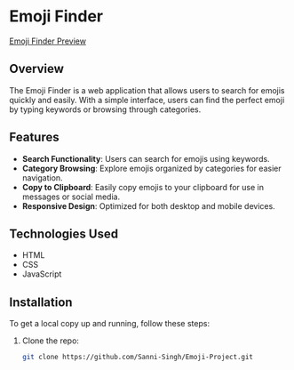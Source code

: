 # Emoji Finder

[Emoji Finder Preview](https://sanni-singh.github.io/Emoji-Project/)

## Overview

The Emoji Finder is a web application that allows users to search for emojis quickly and easily. With a simple interface, users can find the perfect emoji by typing keywords or browsing through categories.

## Features

- **Search Functionality**: Users can search for emojis using keywords.
- **Category Browsing**: Explore emojis organized by categories for easier navigation.
- **Copy to Clipboard**: Easily copy emojis to your clipboard for use in messages or social media.
- **Responsive Design**: Optimized for both desktop and mobile devices.

## Technologies Used

- HTML
- CSS
- JavaScript

## Installation

To get a local copy up and running, follow these steps:

1. Clone the repo:
   ```bash
   git clone https://github.com/Sanni-Singh/Emoji-Project.git